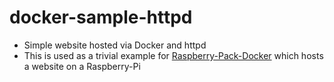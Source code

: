 # docker-sample-httpd

- Simple website hosted via Docker and httpd
- This is used as a trivial example for [Raspberry-Pack-Docker](https://github.com/constant-flow/raspberry-pack-docker) which hosts a website on a Raspberry-Pi
